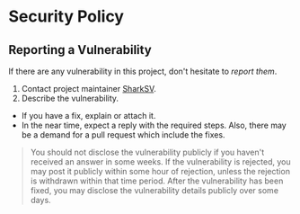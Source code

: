 # Security Policy

## Reporting a Vulnerability

If there are any vulnerability in this project, don't hesitate to _report them_.

1. Contact project maintainer [SharkSV](mailto:support@SharkSV.engineer).
2. Describe the vulnerability.

-   If you have a fix, explain or attach it.
-   In the near time, expect a reply with the required steps. Also, there may be a demand for a pull request which include the fixes.

> You should not disclose the vulnerability publicly if you haven't received an answer in some weeks.
> If the vulnerability is rejected, you may post it publicly within some hour of rejection, unless the rejection is withdrawn within that time period.
> After the vulnerability has been fixed, you may disclose the vulnerability details publicly over some days.
